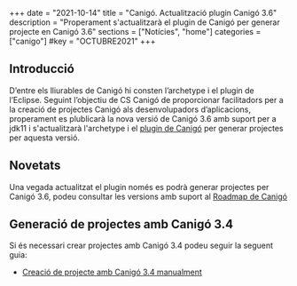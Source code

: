 +++
date        = "2021-10-14"
title       = "Canigó. Actualització plugin Canigó 3.6"
description = "Properament s'actualitzarà el plugin de Canigó per generar projecte en Canigó 3.6"
sections    = ["Notícies", "home"]
categories  = ["canigo"]
#key         = "OCTUBRE2021"
+++

## Introducció

D’entre els lliurables de Canigó hi consten l’archetype i el plugin de l’Eclipse. Seguint l’objectiu de CS Canigó de proporcionar facilitadors per a la creació de projectes Canigó als desenvolupadors d’aplicacions,
properament es plublicarà la nova versió de Canigó 3.6 amb suport per a jdk11 i s'actualitzarà l'archetype i el [plugin de Canigó](/canigo-download-related/plugin-canigo/) per generar projectes per aquesta versió.

## Novetats

Una vegada actualitzat el plugin només es podrà generar projectes per Canigó 3.6, podeu consultar les versions amb suport al [Roadmap de Canigó](/canigo/roadmap/) 

## Generació de projectes amb Canigó 3.4

Si és necessari crear projectes amb Canigó 3.4 podeu seguir la seguent guia:

- [Creació de projecte amb Canigó 3.4 manualment]()
